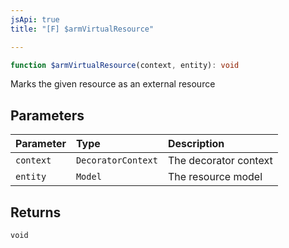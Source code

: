 ```yaml
---
jsApi: true
title: "[F] $armVirtualResource"

---
```

```ts
function $armVirtualResource(context, entity): void
```

Marks the given resource as an external resource

## Parameters

| Parameter | Type | Description |
| :------ | :------ | :------ |
| `context` | `DecoratorContext` | The decorator context |
| `entity` | `Model` | The resource model |

## Returns

`void`
